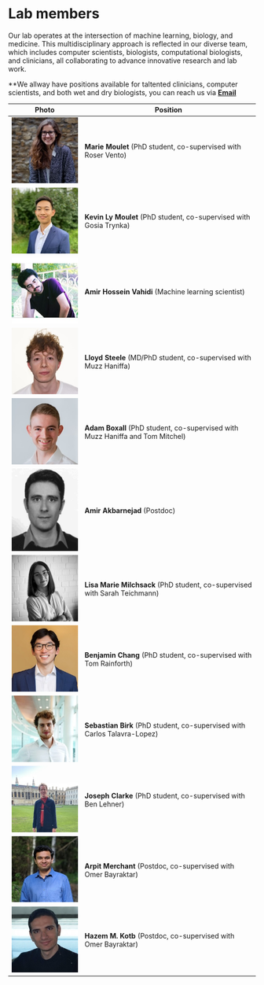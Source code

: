 # Lab members
Our lab operates at the intersection of machine learning, biology, and medicine. This multidisciplinary approach is reflected in our diverse team, which includes computer scientists, biologists, computational biologists, and clinicians, all collaborating to advance innovative research and lab work. 


**We allway have positions available for taltented clinicians, computer scientists, and both wet and dry biologists, you can reach us via **[Email](mailto:ml19@sanger.ac.uk)**

|Photo| Position| 
|-----------------|------------|
|![Alt text](../img/Marie.jpeg?raw=true "Title")| **Marie Moulet** (PhD student, co-supervised with Roser Vento)| 
|![Alt text](../img/kevin.jpeg?raw=true "Title")| **Kevin Ly Moulet** (PhD student, co-supervised with Gosia Trynka)| 
|![Alt text](../img/Amir.jpg?raw=true "Title")| **Amir Hossein  Vahidi** (Machine learning scientist)| 
|![Alt text](../img/Lloyd.jpg?raw=true "Title")| **Lloyd Steele** (MD/PhD student,  co-supervised with Muzz Haniffa)| 
|![Alt text](../img/adam.jpeg?raw=true "Title")| **Adam Boxall** (PhD student,  co-supervised with Muzz Haniffa and Tom Mitchel)| 
|![Alt text](../img/akbar.jpeg?raw=true "Title")| **Amir Akbarnejad** (Postdoc)| 
|![Alt text](../img/lisa.jpeg?raw=true "Title")| **Lisa Marie Milchsack** (PhD student,  co-supervised with Sarah Teichmann)| 
|![Alt text](../img/Ben.jpeg?raw=true "Title")| **Benjamin Chang** (PhD student,  co-supervised with Tom Rainforth)| 
|![Alt text](../img/seb.jpeg?raw=true "Title")| **Sebastian Birk** (PhD student,  co-supervised with Carlos Talavra-Lopez)|
|![Alt text](../img/joe.jpeg?raw=true "Title")| **Joseph Clarke** (PhD student,  co-supervised with Ben Lehner)|
|![Alt text](../img/arpit.jpeg?raw=true "Title")| **Arpit Merchant** (Postdoc,  co-supervised with Omer Bayraktar)|
|![Alt text](../img/hazem.jpeg?raw=true "Title")| **Hazem M. Kotb** (Postdoc,  co-supervised with Omer Bayraktar)|

 

